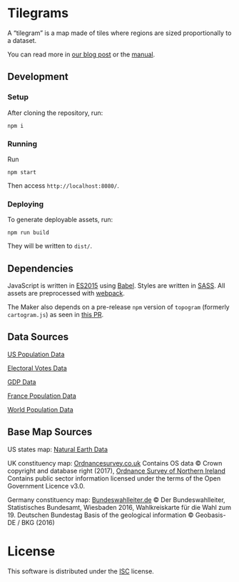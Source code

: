 # Tilegrams

A “tilegram” is a map made of tiles
where regions are sized proportionally to a dataset.

You can read more in
[our blog post](http://pitchinteractive.com/latest/tilegrams-more-human-maps/)
or the [manual](MANUAL.md).

## Development

### Setup

After cloning the repository, run:

    npm i

### Running

Run

    npm start

Then access `http://localhost:8080/`.

### Deploying

To generate deployable assets, run:

    npm run build

They will be written to `dist/`.

## Dependencies

JavaScript is written in [ES2015](https://babeljs.io/docs/learn-es2015/)
using [Babel](https://babeljs.io/). Styles are written in
[SASS](http://sass-lang.com/). All assets are preprocessed with
[webpack](https://webpack.github.io/).

The Maker also depends on a pre-release `npm` version of `topogram`
(formerly `cartogram.js`) as seen in
[this PR](https://github.com/shawnbot/topogram/pull/26).

## Data Sources
[US Population Data](http://factfinder.census.gov/faces/tableservices/jsf/pages/productview.xhtml?pid=PEP_2015_PEPANNRES&prodType=table)

[Electoral Votes Data](https://www.archives.gov/federal-register/electoral-college/allocation.html)

[GDP Data](http://www.bea.gov/itable/)

[France Population Data](https://en.wikipedia.org/wiki/Ranked_list_of_French_regions)

[World Population Data](http://databank.worldbank.org/)

## Base Map Sources
US states map:
[Natural Earth Data](http://www.naturalearthdata.com/downloads/)

UK constituency map:
[Ordnancesurvey.co.uk](https://www.ordnancesurvey.co.uk/opendatadownload/products.html)
Contains OS data © Crown copyright and database right (2017),
[Ordnance Survey of Northern Ireland](http://osni.spatial-ni.opendata.arcgis.com/datasets/563dc2ec3d9943428e3fe68966d40deb_3)
Contains public sector information licensed under the terms of the Open Government Licence v3.0.

Germany constituency map:
[Bundeswahlleiter.de](https://www.bundeswahlleiter.de/en/bundestagswahlen/2017/wahlkreiseinteilung/downloads.html)
© Der Bundeswahlleiter, Statistisches Bundesamt, Wiesbaden 2016,
Wahlkreiskarte für die Wahl zum 19. Deutschen Bundestag
Basis of the geological information © Geobasis-DE / BKG (2016)

# License

This software is distributed under the [ISC](https://spdx.org/licenses/ISC.html)
license.
